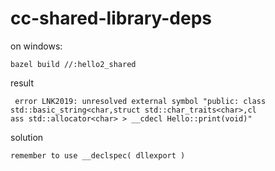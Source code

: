 # cc-shared-library-deps

on windows:
```
bazel build //:hello2_shared
```
result
```
 error LNK2019: unresolved external symbol "public: class std::basic_string<char,struct std::char_traits<char>,cl
ass std::allocator<char> > __cdecl Hello::print(void)"
```

solution
```
remember to use __declspec( dllexport )
```
